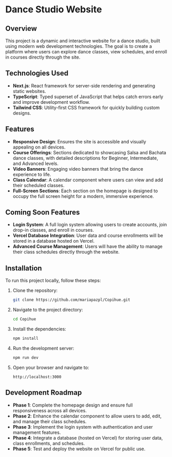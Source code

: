 # Dance Studio Website

## Overview

This project is a dynamic and interactive website for a dance studio, built using modern web development technologies. The goal is to create a platform where users can explore dance classes, view schedules, and enroll in courses directly through the site.

## Technologies Used

- **Next.js**: React framework for server-side rendering and generating static websites.
- **TypeScript**: Typed superset of JavaScript that helps catch errors early and improve development workflow.
- **Tailwind CSS**: Utility-first CSS framework for quickly building custom designs.

## Features

- **Responsive Design**: Ensures the site is accessible and visually appealing on all devices.
- **Course Offerings**: Sections dedicated to showcasing Salsa and Bachata dance classes, with detailed descriptions for Beginner, Intermediate, and Advanced levels.
- **Video Banners**: Engaging video banners that bring the dance experience to life.
- **Class Calendar**: A calendar component where users can view and add their scheduled classes.
- **Full-Screen Sections**: Each section on the homepage is designed to occupy the full screen height for a modern, immersive experience.

## Coming Soon Features

- **Login System**: A full login system allowing users to create accounts, join drop-in classes, and enroll in courses.
- **Vercel Database Integration**: User data and course enrollments will be stored in a database hosted on Vercel.
- **Advanced Course Management**: Users will have the ability to manage their class schedules directly through the website.

## Installation

To run this project locally, follow these steps:

1. Clone the repository:

    ```bash
    git clone https://github.com/mariapazpl/Copihue.git
    ```

2. Navigate to the project directory:

    ```bash
    cd Copihue
    ```

3. Install the dependencies:

    ```bash
    npm install
    ```

4. Run the development server:

    ```bash
    npm run dev
    ```

5. Open your browser and navigate to:

    ```
    http://localhost:3000
    ```

## Development Roadmap

- **Phase 1**: Complete the homepage design and ensure full responsiveness across all devices.
- **Phase 2**: Enhance the calendar component to allow users to add, edit, and manage their class schedules.
- **Phase 3**: Implement the login system with authentication and user management features.
- **Phase 4**: Integrate a database (hosted on Vercel) for storing user data, class enrollments, and schedules.
- **Phase 5**: Test and deploy the website on Vercel for public use.
